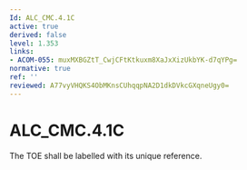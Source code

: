 ```yaml
---
Id: ALC_CMC.4.1C
active: true
derived: false
level: 1.353
links:
- ACOM-055: muxMXBGZtT_CwjCFtKtkuxm8XaJxXizUkbYK-d7qYPg=
normative: true
ref: ''
reviewed: A77vyVHQKS4ObMKnsCUhqqpNA2D1dkDVkcGXqneUgy0=
---
```


# ALC_CMC.4.1C

The TOE shall be labelled with its unique reference.